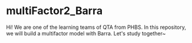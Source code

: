 # multiFactor2_Barra
Hi! We are one of the learning teams of QTA from PHBS. In this repository, we will build a multifactor model with Barra. Let's study together~
